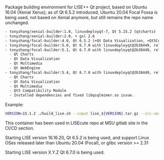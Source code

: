 Package building environment for LISE++ Qt project, based on Ubuntu 16.04 (Xenial Xerus);
as of Qt 6.5.2 introduced, Ubuntu 20.04 Focal Fossa is being used, not based on Xenial anymore,
but still remains the repo name unchanged.

```bash
- tonyzhang/xenial-builder:1.0, linuxdeployqt-7, Qt 5.15.2 (qtcharts)
- tonyzhang/xenial-builder:2.0, + gsl 2.6
- tonyzhang/focal-builder:4.0, Qt 6.5.2 (+Qt Data Visualization, +Qt5Compatlibs)
- tonyzhang/focal-builder:5.0, Qt 6.7.0 with linuxdeployqt@2b38449, released 2023/12/27
- tonyzhang/focal-builder:5.1, Qt 6.7.0 with linuxdeployqt@2b38449, released 2023/12/27
  - Qt Charts
  - Qt Data Visualization
  - Qt Multimedia
  - Qt WebEngine
- tonyzhang/focal-builder:5.4, Qt 6.7.0 with linuxdeployqt@2b38449, released 2023/12/27
  - Qt Charts
  - Qt Data Visualization
  - Qt Multimedia
  - Qt5 Compatibility Module
  - Installed dependencies and fixed libqsqlmimer.so issue.
```

Example:
```bash
VERSION=15.1.2 ./build_lise.sh --input lise_${VERSION}.tar.gz --src-version ${VERSION} --output pkg
```

This container has been used in LISEcute repo at MSU gitlab site in the CI/CD section.

Starting LISE version 16.16.20, Qt 6.5.2 is being used,
and support Linux OSes released later than Ubuntu 20.04 (Focal), or glibc version >= 2.31

Starting LISE version X.Y.Z Qt 6.7.0 is being used.
